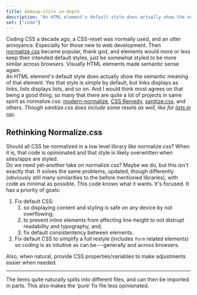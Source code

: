 ```yaml
---
title: makeup-style in-depth
description: "An HTML element's default style does actually show the semantic meaning of that element."
set: ["code"]
---
```


Coding CSS a decade ago, a CSS-reset was normally used, and an utter annoyance. Especially for those new to web development. Then [normalize.css][nc] became popular, thank god, and elements would more or less keep their intended default styles, just be somewhat styled to be more similar across browsers. Visually HTML elements made semantic sense again.

An HTML element's default style does actually show the semantic meaning of that element. Yes that style is simple by default, but links displays as links, lists displays lists, and so on. And I would think most agrees on that being a good thing, so many that there are quite a lot of projects in same spirit as normalize.css: [modern-normalize][mn], [CSS Remedy][cr], [sanitize.css][sc], and others.
*Though sanitize.css does include some resets as well, like for [lists in `nav`](https://github.com/csstools/sanitize.css/blob/092d0d85922bfa72d28e9e8d25d80a5437c8df44/sanitize.css#L93-L96).*

## Rethinking Normalize.css

Should all CSS be normalized in a low level library *like* normalize.css? When it is, that code is opinionated and that style is likely overwritten when sites/apps are styled.

Do we need yet-another take on normalize.css? Maybe we do, but this isn't exactly that. It solves the same problems, updated, though differently (obviously still many similarities to the before mentioned libraries), with code as minimal as possible. This code knows what it wants. It's focused. It has a priority of goals:

1. Fix default CSS:
	1. so displaying content and styling is safe on any device by not overflowing;
	2. to prevent inline elements from affecting line-height to not distrupt readability and typography, and;
	3. fix default consistentency between elements.
2. Fix default CSS to simplify a full restyle (includes `form` related elements) so coding is as intuitive as can be---generally and across browsers.
<!-- 3. Add basic CSS rules for better, basic typography and for easier typographic styling. -->

Also, when natural, provide CSS properties/variables to make adjustments easier when needed.

---

The items quite naturally splits into different files, and can then be imported in parts. This also makes the ‘pure’ fix file less opinionated.

[amcr]: https://piccalil.li/blog/a-modern-css-reset/
[cc]: https://cube.fyi/
[cr]: https://github.com/jensimmons/cssremedy
[mn]: https://github.com/sindresorhus/modern-normalize
[ms]: https://some.makeup/style
[nc]: https://github.com/necolas/normalize.css/
[op]: https://open-props.style/
[sc]: https://github.com/csstools/sanitize.css

<style lang="scss">
	p {
		margin-block-end: 0;
	}

	p + p {
		margin-block-start: 0;
		text-indent: var(--space);
	}

	:is(ol,ul) :is(ol,ul) {
		margin: 0;
	}

	@media (min-width: 1200px) {
		ol {
			list-style: decimal;
		}

		:is(ol,ul) {
			padding: 0;
		}

		:is(ol,ul) :is(ol,ul) {
			padding-inline-start: var(--space);
		}
	}
</style>
